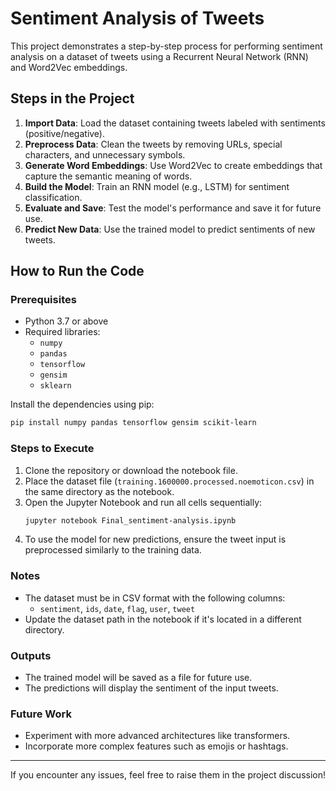 
# Sentiment Analysis of Tweets

This project demonstrates a step-by-step process for performing sentiment analysis on a dataset of tweets using a Recurrent Neural Network (RNN) and Word2Vec embeddings.

## Steps in the Project

1. **Import Data**: Load the dataset containing tweets labeled with sentiments (positive/negative).
2. **Preprocess Data**: Clean the tweets by removing URLs, special characters, and unnecessary symbols.
3. **Generate Word Embeddings**: Use Word2Vec to create embeddings that capture the semantic meaning of words.
4. **Build the Model**: Train an RNN model (e.g., LSTM) for sentiment classification.
5. **Evaluate and Save**: Test the model's performance and save it for future use.
6. **Predict New Data**: Use the trained model to predict sentiments of new tweets.

## How to Run the Code

### Prerequisites
- Python 3.7 or above
- Required libraries: 
  - `numpy`
  - `pandas`
  - `tensorflow`
  - `gensim`
  - `sklearn`

Install the dependencies using pip:
```bash
pip install numpy pandas tensorflow gensim scikit-learn
```

### Steps to Execute

1. Clone the repository or download the notebook file.
2. Place the dataset file (`training.1600000.processed.noemoticon.csv`) in the same directory as the notebook.
3. Open the Jupyter Notebook and run all cells sequentially:
   ```bash
   jupyter notebook Final_sentiment-analysis.ipynb
   ```
4. To use the model for new predictions, ensure the tweet input is preprocessed similarly to the training data.

### Notes
- The dataset must be in CSV format with the following columns:
  - `sentiment`, `ids`, `date`, `flag`, `user`, `tweet`
- Update the dataset path in the notebook if it's located in a different directory.

### Outputs
- The trained model will be saved as a file for future use.
- The predictions will display the sentiment of the input tweets.

### Future Work
- Experiment with more advanced architectures like transformers.
- Incorporate more complex features such as emojis or hashtags.

---

If you encounter any issues, feel free to raise them in the project discussion!
